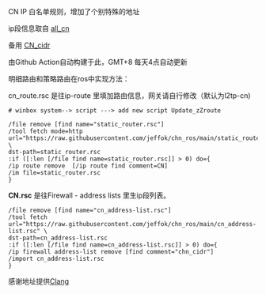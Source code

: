 CN IP 白名单规则，增加了个别特殊的地址

ip段信息取自 [all_cn](https://ispip.clang.cn/all_cn.txt)

备用 [CN_cidr](http://www.iwik.org/ipcountry/CN.cidr)

由Github Action自动构建于此，GMT+8 每天4点自动更新

明细路由和策略路由在ros中实现方法：

cn_route.rsc 是往ip-route 里填加路由信息，网关请自行修改（默认为l2tp-cn)
```
# winbox system--> script ---> add new script Update_zZroute

/file remove [find name="static_router.rsc"]
/tool fetch mode=http url="https://raw.githubusercontent.com/jeffok/chn_ros/main/static_router.rsc" \
dst-path=static_router.rsc
:if ([:len [/file find name=static_router.rsc]] > 0) do={
/ip route remove  [/ip route find comment=CN]
/im file=static_router.rsc
}

```

**CN.rsc** 是往Firewall - address lists 里生ip段列表。
```
/file remove [find name="cn_address-list.rsc"]
/tool fetch url="https://raw.githubusercontent.com/jeffok/chn_ros/main/cn_address-list.rsc" \
dst-path=cn_address-list.rsc
:if ([:len [/file find name=cn_address-list.rsc]] > 0) do={
/ip firewall address-list remove [find comment="chn_cidr"]
/import cn_address-list.rsc
}
```

感谢地址提供[Clang](https://ispip.clang.cn/)